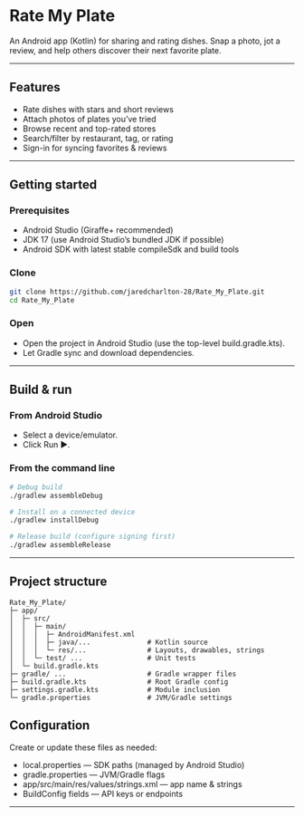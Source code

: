 # Rate My Plate 

An Android app (Kotlin) for sharing and rating dishes. Snap a photo, jot a review, and help others discover their next favorite plate.


---

## Features

- Rate dishes with stars and short reviews
- Attach photos of plates you’ve tried
- Browse recent and top-rated stores
- Search/filter by restaurant, tag, or rating
- Sign-in for syncing favorites & reviews


---


## Getting started

### Prerequisites
- Android Studio (Giraffe+ recommended)
- JDK 17 (use Android Studio’s bundled JDK if possible)
- Android SDK with latest stable compileSdk and build tools

### Clone
```bash
git clone https://github.com/jaredcharlton-28/Rate_My_Plate.git
cd Rate_My_Plate
```

### Open
- Open the project in Android Studio (use the top-level build.gradle.kts).
- Let Gradle sync and download dependencies.

---

## Build & run

### From Android Studio
- Select a device/emulator.
- Click Run ▶️.

### From the command line
```bash
# Debug build
./gradlew assembleDebug

# Install on a connected device
./gradlew installDebug

# Release build (configure signing first)
./gradlew assembleRelease
```

---

## Project structure

```
Rate_My_Plate/
├─ app/
│  ├─ src/
│  │  ├─ main/
│  │  │  ├─ AndroidManifest.xml
│  │  │  ├─ java/...              # Kotlin source
│  │  │  └─ res/...               # Layouts, drawables, strings
│  │  └─ test/ ...                # Unit tests
│  └─ build.gradle.kts
├─ gradle/ ...                    # Gradle wrapper files
├─ build.gradle.kts               # Root Gradle config
├─ settings.gradle.kts            # Module inclusion
└─ gradle.properties              # JVM/Gradle settings
```


## Configuration

Create or update these files as needed:

- local.properties — SDK paths (managed by Android Studio)
- gradle.properties — JVM/Gradle flags
- app/src/main/res/values/strings.xml — app name & strings
- BuildConfig fields — API keys or endpoints 

---
